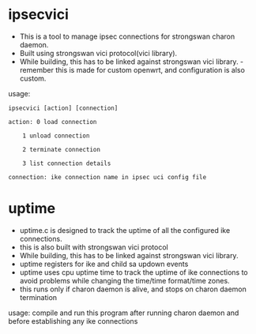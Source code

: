 # ipsecvici
- This is a tool to manage ipsec connections for strongswan charon daemon.
- Built using strongswan vici protocol(vici library).
- While building, this has to be linked against strongswan vici library.
 -remember this is made for custom openwrt, and configuration is also custom.

usage:

	ipsecvici [action] [connection]
 
 	action: 0 load connection

 		1 unload connection 
   
		2 terminate connection
  
		3 list connection details

 	connection: ike connection name in ipsec uci config file

# uptime
- uptime.c is designed to track the uptime of all the configured ike connections.
- this is also built with strongswan vici protocol
- While building, this has to be linked against strongswan vici library.
- uptime registers for ike and child sa updown events
- uptime uses cpu uptime time to track the uptime of ike connections to avoid problems while changing the time/time format/time zones.
- this runs only if charon daemon is alive, and stops on charon daemon termination

usage:
 compile and run this program after running charon daemon and before establishing any ike connections
